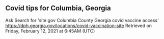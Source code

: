 ## Covid tips for Columbia, Georgia

Ask Search for 'site:gov Columbia County Georgia covid vaccine access'
https://dph.georgia.gov/locations/covid-vaccination-site
Retrieved on Friday, February 12, 2021 at 6:45AM (UTC)